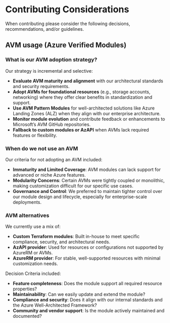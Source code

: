 <!-- META
title: Contributing Considerations
description: Contributing considerations and best practices for CAIRA.
author: CAIRA Team
ms.date: 10/16/2025
ms.topic: guide
estimated_reading_time: 5
keywords:
    - development considerations
    - CAIRA
    - best practices
-->

# Contributing Considerations

When contributing please consider the following decisions, recommendations, and/or guidelines.

## AVM usage (Azure Verified Modules)

### What is our AVM adoption strategy?

Our strategy is incremental and selective:

- **Evaluate AVM maturity and alignment** with our architectural standards and security requirements.
- **Adopt AVMs for foundational resources** (e.g., storage accounts, networking) where they offer clear benefits in standardization and support.
- **Use AVM Pattern Modules** for well-architected solutions like Azure Landing Zones (ALZ) when they align with our enterprise architecture.
- **Monitor module evolution** and contribute feedback or enhancements to Microsoft’s AVM GitHub repositories.
- **Fallback to custom modules or AzAPI** when AVMs lack required features or flexibility.

### When do we not use an AVM

Our criteria for not adopting an AVM included:

- **Immaturity and Limited Coverage**: AVM modules can lack support for advanced or niche Azure features.
- **Modularity Concerns**: Certain AVMs were tightly coupled or monolithic, making customization difficult for our specific use cases.
- **Governance and Control**: We preferred to maintain tighter control over our module design and lifecycle, especially for enterprise-scale deployments.

### AVM alternatives

We currently use a mix of:

- **Custom Terraform modules**: Built in-house to meet specific compliance, security, and architectural needs.
- **AzAPI provider**: Used for resources or configurations not supported by AzureRM or AVMs.
- **AzureRM provider**: For stable, well-supported resources with minimal customization needs.

Decision Criteria included:

- **Feature completeness**: Does the module support all required resource properties?
- **Maintainability**: Can we easily update and extend the module?
- **Compliance and security**: Does it align with our internal standards and the Azure Well-Architected Framework?
- **Community and vendor support**: Is the module actively maintained and documented?
